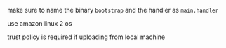 make sure to name the binary `bootstrap` and the handler as `main.handler`

use amazon linux 2 os

trust policy is required if uploading from local machine
